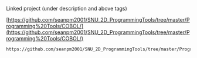 
Linked project (under description and above tags)

[https://github.com/seanpm2001/SNU_2D_ProgrammingTools/tree/master/Programming%20Tools/COBOL/](https://github.com/seanpm2001/SNU_2D_ProgrammingTools/tree/master/Programming%20Tools/COBOL/)

```
https://github.com/seanpm2001/SNU_2D_ProgrammingTools/tree/master/Programming%20Tools/COBOL/
```

